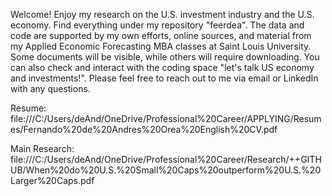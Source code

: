 Welcome! Enjoy my research on the U.S. investment industry and the U.S. economy. Find everything under my repository "feerdea". The data and code are supported by my own efforts, online sources, and material from my Applied Economic Forecasting MBA classes at Saint Louis University. Some documents will be visible, while others will require downloading. You can also check and interact with the coding space "let's talk US economy and investments!". Please feel free to reach out to me via email or LinkedIn with any questions.

Resume: file:///C:/Users/deAnd/OneDrive/Professional%20Career/APPLYING/Resumes/Fernando%20de%20Andres%20Orea%20English%20CV.pdf

Main Research: file:///C:/Users/deAnd/OneDrive/Professional%20Career/Research/++GITHUB/When%20do%20U.S.%20Small%20Caps%20outperform%20U.S.%20Larger%20Caps.pdf
